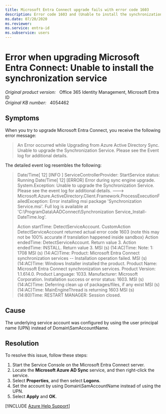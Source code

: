 ```yaml
---
title: Microsoft Entra Connect upgrade fails with error code 1603
description: Error code 1603 and (Unable to install the synchronization service) error in event log when trying to upgrade Microsoft Entra Connect.
ms.date: 07/20/2020
ms.reviewer: 
ms.service: entra-id
ms.subservice: users
---
```

# Error when upgrading Microsoft Entra Connect: Unable to install the synchronization service

_Original product version:_ &nbsp; Office 365 Identity Management, Microsoft Entra ID  
_Original KB number:_ &nbsp; 4054462

## Symptoms

When you try to upgrade Microsoft Entra Connect, you receive the following error message:

> An Error occurred while Upgrading from Azure Active Directory Sync. Unable to upgrade the Synchronization Service. Please see the Event log for additional details.

The detailed event log resembles the following:

> Date/Time[ 12] [INFO ] ServiceControllerProvider: StartService status: Running
Date/Time[ 12] [ERROR] Error during sync engine upgrade. System.Exception: Unable to upgrade the Synchronization Service. Please see the event log for additional details. ---> Microsoft.Azure.ActiveDirectory.Client.Framework.ProcessExecutionFailedException: Error installing msi package 'Synchronization Service.msi'. Full log is available at 'C:\ProgramData\AADConnect\Synchronization Service_Install-DateTime.log'.
>
> Action startTime: DetectServiceAccount.
CustomAction DetectServiceAccount returned actual error code 1603 (note this may not be 100% accurate if translation happened inside sandbox)
Action endedTime: DetectServiceAccount. Return value 3.
Action endedTime: INSTALL. Return value 3.
MSI (s) (14:AC)Time: Note: 1: 1708
MSI (s) (14:AC)Time: Product: Microsoft Entra Connect synchronization services -- Installation operation failed.
MSI (s) (14:AC)Time: Windows Installer installed the product. Product Name: Microsoft Entra Connect synchronization services. Product Version: 1.1.614.0. Product Language: 1033. Manufacturer: Microsoft Corporation. Installation success or error status: 1603.
MSI (s) (14:AC)Time: Deferring clean up of packages/files, if any exist
MSI (s) (14:AC)Time: MainEngineThread is returning 1603
MSI (s) (14:80)Time: RESTART MANAGER: Session closed.

## Cause

The underlying service account was configured by using the user principal name (UPN) instead of Domain\SamAccountName.

## Resolution

To resolve this issue, follow these steps:

1. Start the Service Console on the Microsoft Entra Connect server.
2. Locate the **Microsoft Azure AD Sync** service, and then right-click the service.
3. Select **Properties**, and then select **Logons**.
4. Set the account by using Domain\SamAccountName instead of using the UPN.
5. Select **Apply** and **OK**.

[!INCLUDE [Azure Help Support](../../../includes/azure-help-support.md)]
